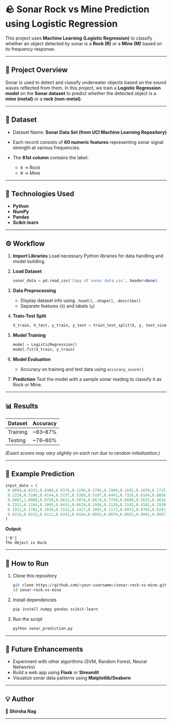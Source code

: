 
# 🪨 Sonar Rock vs Mine Prediction using Logistic Regression

This project uses **Machine Learning (Logistic Regression)** to classify whether an object detected by sonar is a **Rock (R)** or a **Mine (M)** based on its frequency response.

---

## 📘 Project Overview

Sonar is used to detect and classify underwater objects based on the sound waves reflected from them.
In this project, we train a **Logistic Regression model** on the **Sonar dataset** to predict whether the detected object is a **mine (metal)** or a **rock (non-metal)**.

---

## 🧠 Dataset

* Dataset Name: **Sonar Data Set (from UCI Machine Learning Repository)**
* Each record consists of **60 numeric features** representing sonar signal strength at various frequencies.
* The **61st column** contains the label:

  * `R` → Rock
  * `M` → Mine

---

## 🧩 Technologies Used

* **Python**
* **NumPy**
* **Pandas**
* **Scikit-learn**

---

## ⚙️ Workflow

1. **Import Libraries**
   Load necessary Python libraries for data handling and model building.

2. **Load Dataset**

   ```python
   sonar_data = pd.read_csv('Copy of sonar data.csv', header=None)
   ```

3. **Data Preprocessing**

   * Display dataset info using `.head()`, `.shape()`, `.describe()`
   * Separate features (`X`) and labels (`y`)

4. **Train-Test Split**

   ```python
   X_train, X_test, y_train, y_test = train_test_split(X, y, test_size=0.1, stratify=y, random_state=1)
   ```

5. **Model Training**

   ```python
   model = LogisticRegression()
   model.fit(X_train, y_train)
   ```

6. **Model Evaluation**

   * Accuracy on training and test data using `accuracy_score()`

7. **Prediction**
   Test the model with a sample sonar reading to classify it as Rock or Mine.

---

## 📊 Results

| Dataset  | Accuracy |
| -------- | -------- |
| Training | ~83–87%  |
| Testing  | ~76–80%  |

*(Exact scores may vary slightly on each run due to random initialization.)*

---

## 🧪 Example Prediction

```python
input_data = (
 0.0094,0.0333,0.0306,0.0376,0.1296,0.1795,0.1909,0.1692,0.1870,0.1725,
 0.2228,0.3106,0.4144,0.5157,0.5369,0.5107,0.6441,0.7326,0.8164,0.8856,
 0.9891,1.0000,0.8750,0.8631,0.9074,0.8674,0.7750,0.6600,0.5615,0.4016,
 0.2331,0.1164,0.1095,0.0431,0.0619,0.1956,0.2120,0.3242,0.4102,0.2939,
 0.1911,0.1702,0.1010,0.1512,0.1427,0.1097,0.1173,0.0972,0.0703,0.0281,
 0.0216,0.0153,0.0112,0.0241,0.0164,0.0055,0.0078,0.0055,0.0091,0.0067
)
```

**Output:**

```
['R']
The Object is Rock
```

---

## 🧾 How to Run

1. Clone this repository

   ```bash
   git clone https://github.com/<your-username>/sonar-rock-vs-mine.git
   cd sonar-rock-vs-mine
   ```

2. Install dependencies

   ```bash
   pip install numpy pandas scikit-learn
   ```

3. Run the script

   ```bash
   python sonar_prediction.py
   ```

---

## 🚀 Future Enhancements

* Experiment with other algorithms (SVM, Random Forest, Neural Networks)
* Build a web app using **Flask** or **Streamlit**
* Visualize sonar data patterns using **Matplotlib/Seaborn**

---

## 💡 Author

👤 **Shirsha Nag**



---


